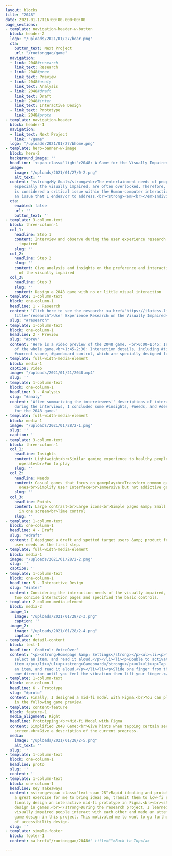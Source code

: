 ```yaml
---
layout: blocks
title: "2048"
date: 2021-01-17T16:00:00.000+00:00
page_sections:
- template: navigation-header-w-button
  block: header-2
  logo: "/uploads/2021/01/27/hear.png"
  cta:
    button_text: Next Project
    url: "/ruotonggao/game"
  navigation:
  - link: 2048#research
    link_text: Research
  - link: 2048#prev
    link_text: Preview
  - link: 2048#analy
    link_text: Analysis
  - link: 2048#draft
    link_text: Draft
  - link: 2048#inter
    link_text: Interactive Design
  - link_text: Prototype
    link: 2048#proto
- template: navigation-header
  block: header-1
  navigation:
  - link_text: Next Project
    link: "/game"
  logo: "/uploads/2021/01/27/bhome.png"
- template: hero-banner-w-image
  block: hero-2
  background_image: ''
  headline: '<span class="light">2048: A Game for the Visually Impaired</span>  '
  image:
    image: "/uploads/2021/01/27/0-2.png"
    alt_text: ''
  content: "<strong>My Goal</strong><br>The entertainment needs of people with disabilities,
    especially the visually impaired, are often overlooked. Therefore, game accessibility
    is considered a critical issue within the Human-computer interaction field and
    an issue that I endeavor to address.<br><strong><em><br></em>Individual Work<br><br>Date<br></strong>9.2020~1.2021"
  cta:
    enabled: false
    url: ''
    button_text: ''
- template: 3-column-text
  block: three-column-1
  col_1:
    headline: Step 1
    content: Interview and observe during the user experience research on the visually
      impaired
    slug: ''
  col_2:
    headline: Step 2
    slug: ''
    content: Give analysis and insights on the preference and interaction patterns
      of the visually impaired
  col_3:
    headline: Step 3
    slug: ''
    content: Design a 2048 game with no or little visual interaction
- template: 1-column-text
  block: one-column-1
  headline: 1 - Research
  content: 'Click here to see the research: <a href="https://ifatess.life/ruotonggao/research"
    title="research">User Experience Research on the Visually Impaired</a>'
  slug: "#research"
- template: 1-column-text
  block: one-column-1
  headline: 2 - Preview
  slug: "#prev"
  content: 'Here is a video preview of the 2048 game. <br>0:00~1:45: Interaction process
    of the whole game.<br>1:45~2:30: Interaction details, including #time controller,
    #current score, #gameboard control, which are specially designed for the blind.'
- template: full-width-media-element
  block: media-1
  caption: Video
  image: "/uploads/2021/01/21/2048.mp4"
  slug: ''
- template: 1-column-text
  block: one-column-1
  headline: 3 - Analysis
  slug: "#analy"
  content: 'After summarizing the interviewees'' descriptions of interaction patterns
    during the interviews, I concluded some #insights, #needs, and #design points
    for the 2048 game.'
- template: full-width-media-element
  block: media-1
  image: "/uploads/2021/01/28/2-1.png"
  slug: ''
  caption: ''
- template: 3-column-text
  block: three-column-1
  col_1:
    headline: Insights
    content: Lightweight<br>Similar gaming experience to healthy people<br>Easy to
      operate<br>Fun to play
    slug: ''
  col_2:
    headline: Needs
    content: Casual games that focus on gameplay<br>Transform common games into accessible
      ones<br>Simplify User Interface<br>Immersive but not addictive gaming experience
    slug: ''
  col_3:
    headline: Points
    content: Large contrast<br>Large icons<br>Simple pages &amp; Small operability<br>Constricted
      in one screen<br>Time control
    slug: ''
- template: 1-column-text
  block: one-column-1
  headline: 4 - Draft
  slug: "#draft"
  content: I designed a draft and spotted target users &amp; product features &amp;
    user needs as the first step.
- template: full-width-media-element
  block: media-1
  image: "/uploads/2021/01/28/2-2.png"
  slug: ''
  caption: ''
- template: 1-column-text
  block: one-column-1
  headline: 5 - Interactive Design
  slug: "#inter"
  content: Considering the interaction needs of the visually impaired, I designed
    two concise interaction pages and specified the basic controls.
- template: 2-column-media-element
  block: media-2
  image_1:
    image: "/uploads/2021/01/28/2-3.png"
    caption: ''
  image_2:
    image: "/uploads/2021/01/28/2-4.png"
    caption: ''
- template: detail-content
  block: text-1
  headline: 'Control: VoiceOver'
  content: "<p><strong>Homepage &amp; Settings</strong></p><ul><li><p>Tap once to
    select an item, and read it aloud.</p></li><li><p>Double to activate the selected
    item.</p></li></ul><p><strong>Gameboard</strong></p><ul><li><p>Tap once to select
    an item, and read it aloud.</p></li><li><p>Slide one finger from the screen to
    one direction until you feel the vibration then lift your finger.</p></li></ul>"
- template: 1-column-text
  block: one-column-1
  headline: 6 - Prototype
  slug: "#proto"
  content: Finally, I designed a mid-fi model with Figma.<br>You can play this game
    in the following game preview.
- template: content-feature
  block: feature-1
  media_alignment: Right
  headline: Prototyping:<br>Mid-fi Model with Figma
  content: Simplified 2048 Game:<br>Give hints when tapping certain sections on the
    screen.<br>Give a description of the current progress.
  media:
    image: "/uploads/2021/01/28/2-5.png"
    alt_text: ''
  slug: ''
- template: 1-column-text
  block: one-column-1
  headline: proto
  slug: ''
  content: ''
- template: 1-column-text
  block: one-column-1
  headline: Key Takeaways
  content: <strong><span class="text-span-28">Rapid ideating and prototyping.</span></strong><br>It's
    a great exercise for me to bring ideas on, transit them to low-fi sketches, and
    finally design an interactive mid-fi prototype in Figma.<br><br><strong>Accessibility
    design in games.<br></strong>During the research project, I learned about how
    visually impaired people interact with each other and made an attempt at accessible
    game design in this project. This motivated me to want to go further in the field
    of accessibility design.
  slug: ''
- template: simple-footer
  block: footer-1
  content: <a href="/ruotonggao/2048#" title="">Back to Top</a>

---
```

